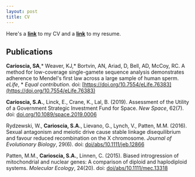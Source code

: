 ```yaml
---
layout: post
title: CV
---
```

Here's a **[link](https://drive.google.com/uc?id=1k5x1Wi4l5sAyLeix9AyyENdfskd1Ofji&export=download)** to my CV and a **[link](https://drive.google.com/uc?id=1g_VISyFLMjH4smPUAiEGWKRyim5eJy3F&export=download)** to my resume.

## Publications

**Carioscia, SA**,\* Weaver, KJ,\* Bortvin, AN, Ariad, D, Bell, AD, McCoy, RC. A method for low-coverage single-gamete sequence analysis demonstrates adherence to Mendel's first law across a large sample of human sperm. *eLife*, \* *Equal contribution*. doi: [https://doi.org/10.7554/eLife.76383](https://doi.org/10.7554/eLife.76383) 

**Carioscia, S.A.**, Linck, E., Crane, K., Lal, B. (2019). Assessment of the Utility of a Government Strategic Investment Fund for Space. *New Space*, 62(7). doi: [doi.org/10.1089/space.2019.0006](doi.org/10.1089/space.2019.0006)

Rydzewski, W., **Carioscia, S.A.**, Lievano, G., Lynch, V., Patten, M.M. (2016). Sexual antagonism and meiotic drive cause stable linkage disequilibrium and favour reduced recombination on the X chromosome. *Journal of Evolutionary Biology*, 29(6). doi: [doi/abs/10.1111/jeb.12866](doi/abs/10.1111/jeb.12866)

Patten, M.M., **Carioscia, S.A.**, Linnen, C. (2015). Biased introgression of mitochondrial and nuclear genes: A comparison of diploid and haplodiploid systems. *Molecular Ecology*, 24(20). doi: [doi/abs/10.1111/mec.13318](doi/abs/10.1111/mec.13318)
